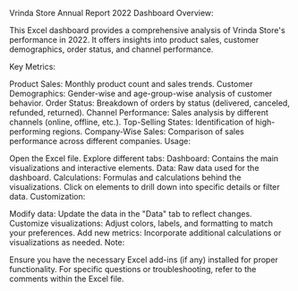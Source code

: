 Vrinda Store Annual Report 2022 Dashboard
Overview:

This Excel dashboard provides a comprehensive analysis of Vrinda Store's performance in 2022. It offers insights into product sales, customer demographics, order status, and channel performance.

Key Metrics:

Product Sales: Monthly product count and sales trends.
Customer Demographics: Gender-wise and age-group-wise analysis of customer behavior.
Order Status: Breakdown of orders by status (delivered, canceled, refunded, returned).
Channel Performance: Sales analysis by different channels (online, offline, etc.).
Top-Selling States: Identification of high-performing regions.
Company-Wise Sales: Comparison of sales performance across different companies.
Usage:

Open the Excel file.
Explore different tabs:
Dashboard: Contains the main visualizations and interactive elements.
Data: Raw data used for the dashboard.
Calculations: Formulas and calculations behind the visualizations.
Click on elements to drill down into specific details or filter data.
Customization:

Modify data: Update the data in the "Data" tab to reflect changes.
Customize visualizations: Adjust colors, labels, and formatting to match your preferences.
Add new metrics: Incorporate additional calculations or visualizations as needed.
Note:

Ensure you have the necessary Excel add-ins (if any) installed for proper functionality.
For specific questions or troubleshooting, refer to the comments within the Excel file.
